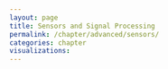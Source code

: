 ```yaml
---
layout: page
title: Sensors and Signal Processing
permalink: /chapter/advanced/sensors/
categories: chapter
visualizations:
---
```

